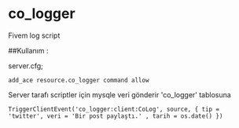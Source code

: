 # co_logger
Fivem log script



##Kullanım :

server.cfg;
```
add_ace resource.co_logger command allow

```

Server tarafı scriptler için mysqle veri gönderir 'co_logger' tablosuna

```
TriggerClientEvent('co_logger:client:CoLog', source, { tip = 'twitter', veri = 'Bir post paylaştı.' , tarih = os.date() })
  
```
